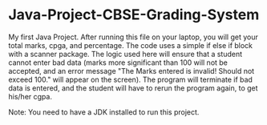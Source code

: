 # Java-Project-CBSE-Grading-System
My first Java Project.
After running this file on your laptop, you will get your total marks, cpga, and percentage.
The code uses a simple if else if block with a scanner package.
The logic used here will ensure that a student cannot enter bad data (marks more significant than 100 will not be accepted, and an error message "The Marks entered is invalid! Should not exceed 100." will appear on the screen).
The program will terminate if bad data is entered, and the student will have to rerun the program again, to get his/her cgpa.

Note: You need to have a JDK installed to run this project.
